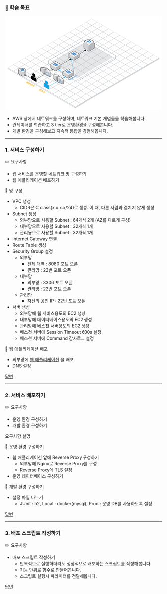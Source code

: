 ### 🎯 학습 목표

![image](../image/step4/image01.png)

- AWS 상에서 네트워크를 구성하며, 네트워크 기본 개념들을 학습해봅니다.
- 컨테이너를 학습하고 3 tier로 운영환경을 구성해봅니다.
- 개발 환경을 구성해보고 지속적 통합을 경험해봅니다.

---

### 1. 서비스 구성하기

✏️ 요구사항
- 웹 서비스를 운영할 네트워크 망 구성하기
- 웹 애플리케이션 배포하기

📌 망 구성
- VPC 생성
    - CIDR은 C class(x.x.x.x/24)로 생성. 이 때, 다른 사람과 겹치지 않게 생성
- Subnet 생성
    - 외부망으로 사용할 Subnet : 64개씩 2개 (AZ를 다르게 구성)
    - 내부망으로 사용할 Subnet : 32개씩 1개
    - 관리용으로 사용할 Subnet : 32개씩 1개
- Internet Gateway 연결
- Route Table 생성
- Security Group 설정
    - 외부망
        - 전체 대역 : 8080 포트 오픈
        - 관리망 : 22번 포트 오픈
    - 내부망
        - 외부망 : 3306 포트 오픈
        - 관리망 : 22번 포트 오픈
    - 관리망
        - 자신의 공인 IP : 22번 포트 오픈
- 서버 생성
    - 외부망에 웹 서비스용도의 EC2 생성
    - 내부망에 데이터베이스용도의 EC2 생성
    - 관리망에 베스쳔 서버용도의 EC2 생성
    - 베스쳔 서버에 Session Timeout 600s 설정
    - 베스쳔 서버에 Command 감사로그 설정

📌 웹 애플리케이션 배포
- 외부망에 [웹 애플리케이션](https://github.com/next-step/infra-subway-deploy) 을 배포
- DNS 설정

[답변](network.md)

---

### 2. 서비스 배포하기

✏️ 요구사항
- 운영 환경 구성하기
- 개발 환경 구성하기

요구사항 설명

📌 운영 환경 구성하기
- 웹 애플리케이션 앞에 Reverse Proxy 구성하기
    - 외부망에 Nginx로 Reverse Proxy를 구성
    - Reverse Proxy에 TLS 설정
- 운영 데이터베이스 구성하기

📌 개발 환경 구성하기
- 설정 파일 나누기
    - JUnit : h2, Local : docker(mysql), Prod : 운영 DB를 사용하도록 설정

[답변](nginx.conf)

---

### 3. 배포 스크립트 작성하기

✏️ 요구사항
- 배포 스크립트 작성하기
    - 반복적으로 실행하더라도 정상적으로 배포하는 스크립트를 작성해봅니다.
    - 기능 단위로 함수로 만들어봅니다.
    - 스크립트 실행시 파라미터를 전달해봅니다.

[답변](deploy.sh)
